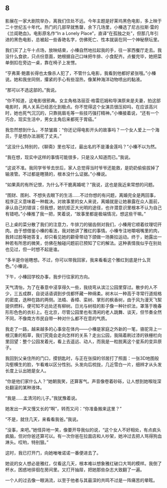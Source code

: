    

## 8

影展在一家大剧院举办，离我们住处不远。今年主题是好莱坞黑色电影，多上映于二十世纪五十年代。热门的几部早就售罄，余下几场里，小榛选了尼古拉斯·雷的《兰闺艳血》。电影原名作“In a Lonely Place”，直译“在孤独之处”，但那几年引进的黑色电影，总被起一些香艳名字，仿佛死亡、性本就装在同一个神秘祭坛里。

我们买了上午十点场，放映结束，小榛自然地拉起我的手，往一家西餐厅走去。我没什么食欲，只点份意面，她根据自己口味把牛排、小食配齐。点餐完毕，她把菜单倒扣在旁边一桌，靠在椅子上发愣。

“亨弗莱·鲍嘉长得也太像杀人犯了，不管什么电影，我看到他都好紧张哦。”小榛说。她和我坐同侧，攥紧的手心有些湿热，像某种海洋动物喷出的黏液。

“那可以不选这部的。”我说。

“你不知道，这电影很邪典。女主角格洛丽亚·格雷厄姆和导演原来是夫妻，拍这部电影时，两人关系已经恶化到极点。你不觉得这个女演员很压抑吗，在应该高兴时，她也死气沉沉的，只靠挑眉毛等一些技巧强打精神。”小榛接着说，“还有一个巧合，现实生活中，男女主角后来都死于胃癌。”

我忽然想到什么，不禁皱眉：“你还记得电影开头的故事吗？一个女人爱上一个海员，于是想办法溺死了丈夫。”

“这没什么特别的，《聊斋》里也写过，最出名的不是潘金莲吗？”小榛不以为然。

“我在想，现实中这样的事情可能很多，只是没人知道而已。”我说。

“这说不准。我同学爷爷去世后，家人总觉得当时爷爷还能救，是奶奶偷偷拔掉了输液管。不过都是瞎猜的，根本没什么证据。”小榛说。

“如果真的有所记恨，为什么不干脆离婚呢？”我说，这也是我近来常想的问题。

“图财、图利、不想失去眼下的生活……不过你想的有问题，离婚完全是两回事，程序正义意味着一种裁决。对故事里的女人来说，离婚就是让她暴露在众人面前，承认自己的错误；但我想，她抗拒正大光明的途径，也许潜意识里根本不认为自己有错吧。”小榛推了我一把，笑着说，“故事里都是极端情况，想这些干嘛。”

已上桌的菜分散了我们的注意力，牛排刀的锯齿侧对我们，小榛用它顺着纹理切开肉。由于想借鉴小榛的看法，我对她讲了雅红的事情。小榛专注地嚼咽嘴里的肉，我转过脸等她答复，却只看见她的颧骨带动下颌做一场撕拉运动。终于，她露出一种若有所思的微笑，仿佛在触碰问题前已预知了它的解法。这种表情我似乎在别处也见过，但一时想不起是谁。

“多半是你爸瞎想。不过，你可以带我回家，我来看看这个雅红到底是什么货色。”小榛说。

下午，小榛回学校办事，我步行往家的方向。

天气清怡，为了在春意中浸享得久一些，我绕弯从滨江公园里穿过。散步的人不少，三五成群，自说话语调到步伐都怀藏一种绵柔。树木以一种高于寻常行道规格的密度，迭种在路的两侧。法梧、香樟、栾树、掌形的枫香树，由于风为漫天飞絮提供燃料，便可知不远处还有柳树。日光与树枝的影子像一种针织法，罩落于晚春形形色色的衣衫上。在北京，尽管公园里也有清闲的老人跳舞、谈天，但节奏全然不同，不像南方市民自带一种对什么都不在意的气质。

我走了一路，越来越多的心事垒在体内——小榛是家庭之外新的一笔，骆驼背上一根沉重的稻草，我们究竟会走向怎样的关系？走出公园，我隔着刷过漆的铁栅栏向里回望：整个公园发着光，看上去遥远、动人，而我是一粒脱离这个星系的变异原子。

我回到父亲住所的门口，摸钥匙时，与正在张探的邻居打了照面：一张3D地图般沟壑横生的脸，乍看难以区分性别。头发向后梳拢，几近雪白一片，细辨才从头发长度上认出她是女人。

“你是他们家什么人？”她朝我笑，还算客气。声音像卷着砂砾，让人想到她喉咙深处翻滚的某种液体。

“我是……孟清河的儿子。”我犹豫着说。

她发出一声又慢又长的“啊”，转而又问：“你准备搬来这里？”

“不是，就住几天，来看看我爸。”我说。

“没事，来吧。”她怪异地一笑，像要开导我似的说，“这个女人不好相处，有点疯头疯脑，但对你爸还算可以。有一次你爸在拉面店和人吵架，她冲过去把人骂得狗血淋头。哎哟，特别狠。”

这时，我已打开门，向她唯唯诺诺一番便进去了。

她说的女人想必是雅红，仅看这几天，根本难以想象雅红破口大骂的模样。我倒了杯水，困惑地徘徊在房间里。又打开抽屉，把她那些杂志大致翻了一遍。

一个人的过去像一眼涡流，以至于他者与其最深的共鸣不过是一阵痛苦的晕眩。